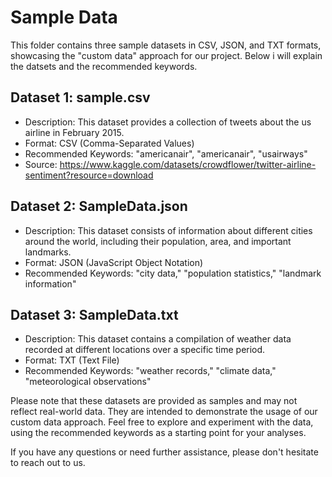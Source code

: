 # Sample Data

This folder contains three sample datasets in CSV, JSON, and TXT formats, showcasing the "custom data" approach for our project. Below i will explain the datsets and the recommended keywords.

## Dataset 1: sample.csv

- Description: This dataset provides a collection of tweets about the us airline in February 2015.
- Format: CSV (Comma-Separated Values)
- Recommended Keywords: "americanair", "americanair", "usairways"
- Source: https://www.kaggle.com/datasets/crowdflower/twitter-airline-sentiment?resource=download

## Dataset 2: SampleData.json

- Description: This dataset consists of information about different cities around the world, including their population, area, and important landmarks.
- Format: JSON (JavaScript Object Notation)
- Recommended Keywords: "city data," "population statistics," "landmark information"

## Dataset 3: SampleData.txt

- Description: This dataset contains a compilation of weather data recorded at different locations over a specific time period.
- Format: TXT (Text File)
- Recommended Keywords: "weather records," "climate data," "meteorological observations"

Please note that these datasets are provided as samples and may not reflect real-world data. They are intended to demonstrate the usage of our custom data approach. Feel free to explore and experiment with the data, using the recommended keywords as a starting point for your analyses.

If you have any questions or need further assistance, please don't hesitate to reach out to us.
